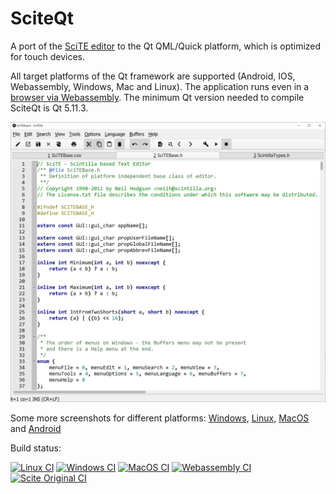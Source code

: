 # SciteQt

A port of the [SciTE editor](https://www.scintilla.org/SciTE.html) to the Qt QML/Quick platform, which is optimized for touch devices.

All target platforms of the Qt framework are supported (Android, IOS, Webassembly, Windows, Mac and Linux). The application runs even in a [browser via Webassembly](http://mneuroth.de/sciteqt.html).
The minimum Qt version needed to compile SciteQt is Qt 5.11.3.

<img src="scite/qt/doc/sciteqt_new_win.png" alt="SciTEQt screenshot" >

Some more screenshots for different platforms: [Windows](scite/qt/doc/sciteqt_new_menu_win.png), [Linux](scite/qt/doc/sciteqt_ubuntu.png), [MacOS](scite/qt/doc/sciteqt_macos.png) and [Android](scite/qt/doc/sciteqt_android.png)

Build status: 

[![Linux CI](https://github.com/mneuroth/SciTEQt/workflows/Linux%20CI/badge.svg)](https://github.com/mneuroth/SciTEQt/actions)
[![Windows CI](https://github.com/mneuroth/SciTEQt/workflows/Windows%20CI/badge.svg)](https://github.com/mneuroth/SciTEQt/actions)
[![MacOS CI](https://github.com/mneuroth/SciTEQt/workflows/MacOS%20CI/badge.svg)](https://github.com/mneuroth/SciTEQt/actions)
[![Webassembly CI](https://github.com/mneuroth/SciTEQt/workflows/WASM%20CI/badge.svg)](https://github.com/mneuroth/SciTEQt/actions)
[![Scite Original CI](https://github.com/mneuroth/SciTEQt/workflows/Scite%20Original%20CI/badge.svg)](https://github.com/mneuroth/SciTEQt/actions)
